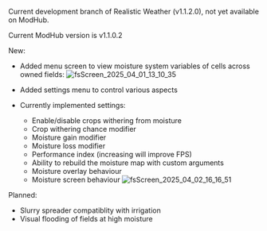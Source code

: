Current development branch of Realistic Weather (v1.1.2.0), not yet available on ModHub.

Current ModHub version is v1.1.0.2

New:
- Added menu screen to view moisture system variables of cells across owned fields:
![fsScreen_2025_04_01_13_10_35](https://github.com/user-attachments/assets/2f931258-2422-47dd-9510-8c433160a093)

- Added settings menu to control various aspects
- Currently implemented settings:
  - Enable/disable crops withering from moisture
  - Crop withering chance modifier
  - Moisture gain modifier
  - Moisture loss modifier
  - Performance index (increasing will improve FPS)
  - Ability to rebuild the moisture map with custom arguments
  - Moisture overlay behaviour
  - Moisture screen behaviour
 ![fsScreen_2025_04_02_16_16_51](https://github.com/user-attachments/assets/3c7a0d75-1ede-4e61-931e-ec718c85c262)


Planned:
- Slurry spreader compatiblity with irrigation
- Visual flooding of fields at high moisture
